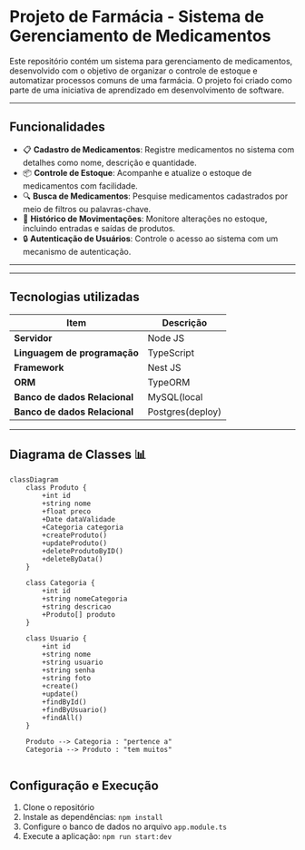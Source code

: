 # **Projeto de Farmácia - Sistema de Gerenciamento de Medicamentos**

Este repositório contém um sistema para gerenciamento de medicamentos, desenvolvido com o objetivo de organizar o controle de estoque e automatizar processos comuns de uma farmácia. O projeto foi criado como parte de uma iniciativa de aprendizado em desenvolvimento de software.

---

## **Funcionalidades**
- 📋 **Cadastro de Medicamentos**: Registre medicamentos no sistema com detalhes como nome, descrição e quantidade.
- 📦 **Controle de Estoque**: Acompanhe e atualize o estoque de medicamentos com facilidade.
- 🔍 **Busca de Medicamentos**: Pesquise medicamentos cadastrados por meio de filtros ou palavras-chave.
- 📝 **Histórico de Movimentações**: Monitore alterações no estoque, incluindo entradas e saídas de produtos.
- 🔒 **Autenticação de Usuários**: Controle o acesso ao sistema com um mecanismo de autenticação.

---

---
## Tecnologias utilizadas

| Item                          | Descrição         |
| ----------------------------- | ----------------- |
| **Servidor**                  | Node JS           |
| **Linguagem de programação**  | TypeScript        |
| **Framework**                 | Nest JS           |
| **ORM**                       | TypeORM           |
| **Banco de dados Relacional** | MySQL(local       |
| **Banco de dados Relacional** | Postgres(deploy)  |

---

## Diagrama de Classes 📊

```mermaid
classDiagram
    class Produto {
        +int id
        +string nome
        +float preco
        +Date dataValidade
        +Categoria categoria
        +createProduto()
        +updateProduto()
        +deleteProdutoByID()
        +deleteByData()
    }

    class Categoria {
        +int id
        +string nomeCategoria
        +string descricao
        +Produto[] produto
    }

    class Usuario {
        +int id
        +string nome
        +string usuario
        +string senha
        +string foto
        +create()
        +update()
        +findById()
        +findByUsuario()
        +findAll()
    }

    Produto --> Categoria : "pertence a"
    Categoria --> Produto : "tem muitos"


```



## Configuração e Execução

1. Clone o repositório
2. Instale as dependências: `npm install`
3. Configure o banco de dados no arquivo `app.module.ts`
4. Execute a aplicação: `npm run start:dev`

